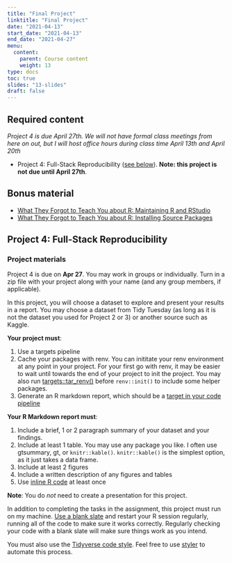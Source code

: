 ```yaml
---
title: "Final Project"
linktitle: "Final Project"
date: "2021-04-13"
start_date: "2021-04-13"
end_date: "2021-04-27"
menu:
  content:
    parent: Course content
    weight: 13
type: docs
toc: true
slides: "13-slides"
draft: false
---
```


## Required content

*Project 4 is due April 27th. We will not have formal class meetings from here on out, but I will host office hours during class time April 13th and April 20th*

- <i class="fas fa-book"></i> Project 4: Full-Stack Reproducibility ([see below](#project-4-full-stack-reproducibility)). **Note: this project is not due until April 27th**.
    
## Bonus material
- <i class="fas fa-external-link-square-alt"></i> [What They Forgot to Teach You about R: Maintaining R and RStudio](https://rstats.wtf/maintaining-r.html)
- <i class="fas fa-external-link-square-alt"></i> [What They Forgot to Teach You about R: Installing Source Packages](https://rstats.wtf/install-a-source-package.html)

## Project 4: Full-Stack Reproducibility

### Project materials

Project 4 is due on **Apr 27**. You may work in groups or individually. Turn in a zip file with your project along with your name (and any group members, if applicable).

In this project, you will choose a dataset to explore and present your results in a report. You may choose a dataset from Tidy Tuesday (as long as it is not the dataset you used for Project 2 or 3) or another source such as Kaggle. 

**Your project must**:
1. Use a targets pipeline
2. Cache your packages with renv. You can inititate your renv environment at any point in your project. For your first go with renv, it may be easier to wait until towards the end of your project to init the project. You may also run [targets::tar_renv()](https://docs.ropensci.org/targets/reference/tar_renv.html) before `renv::init()` to include some helper packages.
3. Generate an R markdown report, which should be a [target in your code pipeline](https://books.ropensci.org/targets/files.html#literate-programming)

**Your R Markdown report must**:
1. Include a brief, 1 or 2 paragraph summary of your dataset and your findings.
2. Include at least 1 table. You may use any package you like. I often use gtsummary, gt, or `knitr::kable()`. `knitr::kable()` is the simplest option, as it just takes a data frame. 
3. Include at least 2 figures
4. Include a written description of any figures and tables
5. Use [inline R code](https://bookdown.org/yihui/rmarkdown-cookbook/r-code.html) at least once

**Note**: You do *not* need to create a presentation for this project.

In addition to completing the tasks in the assignment, this project must run on my machine. [Use a blank slate](https://rstats.wtf/save-source.html#always-start-r-with-a-blank-slate) and restart your R session regularly, running all of the code to make sure it works correctly. Regularly checking your code with a blank slate will make sure things work as you intend.

You must also use the [Tidyverse code style](https://style.tidyverse.org/). Feel free to use [styler](https://styler.r-lib.org/) to automate this process.
